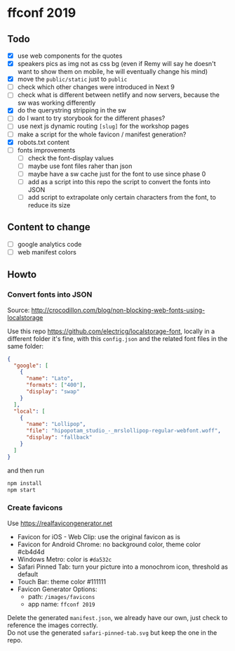 # ffconf 2019

## Todo

- [x] use web components for the quotes
- [x] speakers pics as img not as css bg (even if Remy will say he doesn't want to show them on mobile, he will eventually change his mind)
- [x] move the `public/static` just to `public`
- [ ] check which other changes were introduced in Next 9
- [ ] check what is different between netlify and now servers, because the sw was working differently
- [x] do the querystring stripping in the sw
- [ ] do I want to try storybook for the different phases?
- [ ] use next js dynamic routing `[slug]` for the workshop pages
- [ ] make a script for the whole favicon / manifest generation?
- [x] robots.txt content
- [ ] fonts improvements
  - [ ] check the font-display values
  - [ ] maybe use font files raher than json
  - [ ] maybe have a sw cache just for the font to use since phase 0
  - [ ] add as a script into this repo the script to convert the fonts into JSON
  - [ ] add script to extrapolate only certain characters from the font, to reduce its size

## Content to change

- [ ] google analytics code
- [ ] web manifest colors

## Howto

### Convert fonts into JSON

Source: http://crocodillon.com/blog/non-blocking-web-fonts-using-localstorage

Use this repo https://github.com/electricg/localstorage-font, locally in a different folder it's fine, with this `config.json` and the related font files in the same folder:

```json
{
  "google": [
    {
      "name": "Lato",
      "formats": ["400"],
      "display": "swap"
    }
  ],
  "local": [
    {
      "name": "Lollipop",
      "file": "hipopotam_studio_-_mrslollipop-regular-webfont.woff",
      "display": "fallback"
    }
  ]
}
```

and then run

```bash
npm install
npm start
```

### Create favicons

Use https://realfavicongenerator.net

- Favicon for iOS - Web Clip: use the original favicon as is
- Favicon for Android Chrome: no background color, theme color #cb4d4d
- Windows Metro: color is `#da532c`
- Safari Pinned Tab: turn your picture into a monochrom icon, threshold as default
- Touch Bar: theme color #111111
- Favicon Generator Options:
  - path: `/images/favicons`
  - app name: `ffconf 2019`

Delete the generated `manifest.json`, we already have our own, just check to reference the images correctly.  
Do not use the generated `safari-pinned-tab.svg` but keep the one in the repo.
